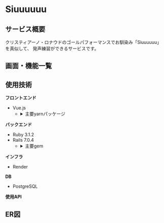 # Siuuuuuu

## サービス概要

  クリスティアーノ・ロナウドのゴールパフォーマンスでお馴染み「Siuuuuuu」を真似して、
  発声練習ができるサービスです。

## 画面・機能一覧

## 使用技術

  **フロントエンド**

  - Vue.js
    - <details>
      <summary>主要yarnパッケージ</summary>

      - vuetify
      - vue-router
      - vuex
      - vee-validate
      - axios
      - eslint

      </details>
  
  **バックエンド**

  - Ruby 3.1.2
  - Rails 7.0.4
    - <details>
      <summary>主要gem</summary>


      </details>

  **インフラ**

  - Render

  **DB**

  - PostgreSQL

  **使用API**

## ER図
　
